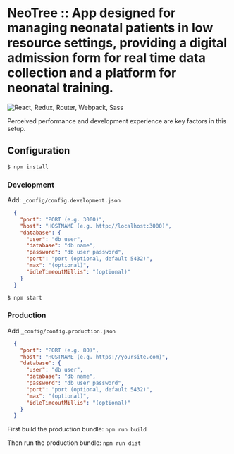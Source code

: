 # NeoTree :: App designed for managing neonatal patients in low resource settings, providing a digital admission form for real time data collection and a platform for neonatal training.

![React, Redux, Router, Webpack, Sass](https://eu-west-1.console.aws.amazon.com/codesuite/codecommit/repositories/neotree-editor/browse/refs/heads/web/--/.git-assets/React-Redux-Router-Webpack-Sass.png)

Perceived performance and development experience are key factors in this setup.

## Configuration

  `$ npm install`

  ### Development

  Add: `_config/config.development.json`

  ```json
    {
      "port": "PORT (e.g. 3000)",
      "host": "HOSTNAME (e.g. http://localhost:3000)",
      "database": {
        "user": "db user",
        "database": "db name",
        "password": "db user password",
        "port": "port (optional, default 5432)",
        "max": "(optional)",
        "idleTimeoutMillis": "(optional)"
      }
    }
  ```

  `$ npm start`

  ### Production

  Add `_config/config.production.json`

  ```json
    {
      "port": "PORT (e.g. 80)",
      "host": "HOSTNAME (e.g. https://yoursite.com)",
      "database": {
        "user": "db user",
        "database": "db name",
        "password": "db user password",
        "port": "port (optional, default 5432)",
        "max": "(optional)",
        "idleTimeoutMillis": "(optional)"
      }
    }
  ```

  First build the production bundle:
    ```
    npm run build
    ```

  Then run the production bundle:
    ```
    npm run dist
    ```
